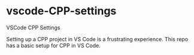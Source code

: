 # vscode-CPP-settings
VSCode CPP Settings

Setting up a CPP project in VS Code is a frustrating experience. This repo has a basic setup for CPP in VS Code. 
